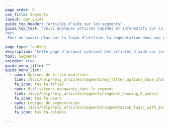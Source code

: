 ```yaml
---
page_order: 6
nav_title: Segments
layout: dev_guide
guide_top_header: "Articles d’aide sur les segments"
guide_top_text: "Voici quelques articles rapides et informatifs sur la logique de segmentation et les problèmes de filtrage. <br>
<br>
 Pour en savoir plus sur la façon d’utiliser la segmentation dans vos campagnes de Braze ou vos Canvas, reportez-vous à notre section <a href='/docs/user_guide/engagement_tools/segments'>Segments</a>."

page_type: landing
description: "Cette page d’accueil contient des articles d’aide sur les problèmes courants liés aux segments."
tool: Segments
noindex: true
guide_menu_title: ""
guide_menu_list:
  - name: Options de filtre modifiées
    link: /docs/help/help_articles/segments/my_filter_options_have_changed/
    fa_icon: fas fa-filter
  - name: Utilisateurs manquants dans le segment
    link: /docs/help/help_articles/segments/segment_showing_0_users/
    fa_icon: fas fa-users
  - name: Logique de segmentation
    link: /docs/help/help_articles/segments/segmentation_logic_with_and_or/
    fa_icon: fas fa-columns

---
```

